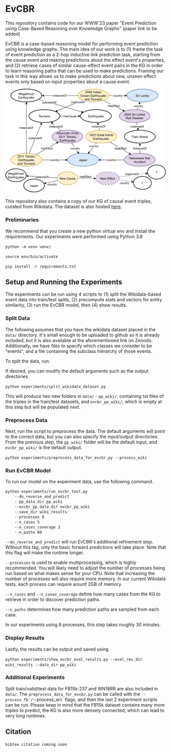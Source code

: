 # EvCBR
This repository contains code for our WWW'23 paper "Event Prediction using Case-Based Reasoning over
Knowledge Graphs" (paper link to be added)

EvCBR is a case-based reasoning model for performing event prediction using knowledge graphs.
The main idea of our work is to (1) frame the task of event prediction as a 2-hop inductive link prediction task,
starting from the cause event and making predictions about the effect event's properties, and 
(2) retrieve cases of similar cause-effect event pairs in the KG in order to learn reasoning paths
that can be used to make predictions. Framing our task in this way allows us to make predictions about
new, unseen effect events only based on input properties about a cause event.

![EvCBR Overview](images/MotivExample1.jpg)

This repository also contains a copy of our KG of causal event triples, curated from Wikidata. 
The dataset is also hosted [here](https://zenodo.org/record/7196049#.Y0jVi9fMKUk).

### Preliminaries

We recommend that you create a new python virtual env and install the requirements. Our 
experiments were performed using Python 3.8

`python -m venv venv/`

`source env/bin/activate` 

`pip install -r requirements.txt`

## Setup and Running the Experiments

The experiments can be run using 4 scripts to (1) split the Wikidata-based event data into
train/test splits, (2) precompute stats and vectors for entity similarity, (3) run the 
EvCBR model, then (4) show results.

### Split Data

The following assumes that you have the wikidata dataset placed in the `data/` directory.
It's small enough to be uploaded to github so it is already included, but it is also available
at the aforementioned link on Zenodo. Additionally, we have files to specify which classes we
consider to be "events", and a file containing the subclass hierarchy of those events.

To split the data, run:

If desired, you can modify the default arguments such as the output directories. 

`python experiments/split_wikidata_dataset.py`

This will produce two new folders in `data/` - `pp_wiki/`, containing txt files of the 
triples in the train/test datasets, and `evcbr_pp_wiki/`, which is empty at this step but 
will be populated next.

### Preprocess Data

Next, run the script to preprocess the data. The default arguments will point to the correct
data, but you can also specify the input/output directories. From the previous step, the `pp_wiki/`
folder will be the default input, and `evcbr_pp_wiki/` is the default output.

`python experiments/preprocess_data_for_evcbr.py --process_wiki`

### Run EvCBR Model

To run our model on the experiment data, use the following command.

```
python experiments/run_evcbr_test.py 
    --do_reverse_and_predict 
    --pp_data_dir pp_wiki 
    --evcbr_pp_data_dir evcbr_pp_wiki 
    --save_dir wiki_results 
    --processes 8
    --n_cases 5 
    --n_cases_coverage 3 
    --n_paths 80
```

`--do_reverse_and_predict` will run EvCBR's additional refinement step. Without this tag, only the basic forward 
predictions will take place. Note that this flag will make the runtime longer.

`--processes` is used to enable multiprocessing, which is highly recommended. You will likely need
to adjust the number of processes being run based on what makes sense for your CPU.
Note that increasing the number of processes will also require more memory. In our current Wikidata tests,
each process can require arounf 2GB of memory.

`--n_cases` and `--n_cases_coverage` define how many cases from the KG to retrieve in order to
discover prediction paths.

`--n_paths` determines how many prediction paths are sampled from each case.

In our experiments using 8 processes, this step takes roughly 30 minutes.

### Display Results

Lastly, the results can be output and saved using 

`python experiments/show_evcbr_eval_results.py --eval_res_dir wiki_results --data_dir pp_wiki`

### Additional Experiments

Split train/valid/test data for FB15k-237 and WN18RR are also included in `data/`.
The `preprocess_data_for_evcbr.py` can be called with the `--process_fb'/`--process_wn` flags, and then
the last 2 experiment scripts can be run.
Please keep in mind that the FB15k dataset contains many more triples to predict, the KG is also more
densely connected, which can lead to very long runtimes.

## Citation

`bibtex citation coming soon`
